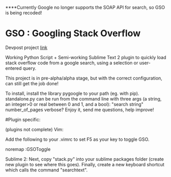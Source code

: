 ****Currently Google no longer supports the SOAP API for search, so GSO is being recoded!

# GSO : Googling Stack Overflow

Devpost project [link](http://devpost.com/software/stack-of-py)


Working Python Script + Semi-working Sublime Text 2 plugin to quickly load stack overflow code from a google search, using a selection or user-entered query.

This project is in pre-alpha/alpha stage, but with the correct configuration, can still get the job done!

To install, install the library pygoogle to your path (eg. with pip).
standalone.py can be run from the command line with three args (a string, an integer>0 or real between 0 and 1, and a bool):
"search string" number_of_pages verbose?
Enjoy it, send me questions, help improve!

#Plugin specific:

(plugins not complete)
Vim:

Add the following to your .vimrc to set F5 as your key to toggle GSO.

noremap <F5> :GSOToggle<CR>

Sublime 2:
Next, copy "stack.py" into your sublime packages folder (create new plugin to see where this goes).
Finally, create a new keyboard shortcut which calls the command "searchtext".
